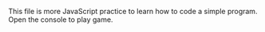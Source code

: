 This file is more JavaScript practice to learn how to code a simple program. 
Open the console to play game.